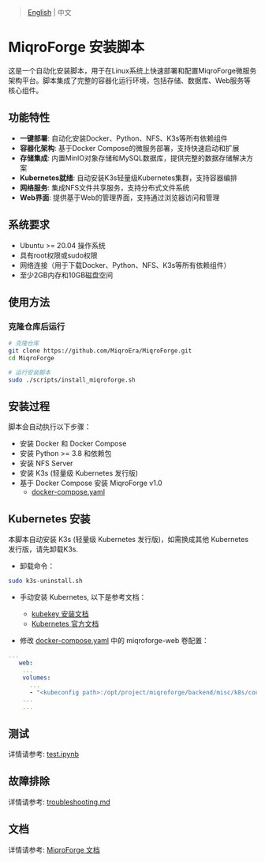 > [English](README.md) | 中文 

# MiqroForge 安装脚本

这是一个自动化安装脚本，用于在Linux系统上快速部署和配置MiqroForge微服务架构平台。脚本集成了完整的容器化运行环境，包括存储、数据库、Web服务等核心组件。

## 功能特性

- **一键部署**: 自动化安装Docker、Python、NFS、K3s等所有依赖组件
- **容器化架构**: 基于Docker Compose的微服务部署，支持快速启动和扩展
- **存储集成**: 内置MinIO对象存储和MySQL数据库，提供完整的数据存储解决方案
- **Kubernetes就绪**: 自动安装K3s轻量级Kubernetes集群，支持容器编排
- **网络服务**: 集成NFS文件共享服务，支持分布式文件系统
- **Web界面**: 提供基于Web的管理界面，支持通过浏览器访问和管理

## 系统要求

- Ubuntu >= 20.04 操作系统
- 具有root权限或sudo权限
- 网络连接（用于下载Docker、Python、NFS、K3s等所有依赖组件）
- 至少2GB内存和10GB磁盘空间

## 使用方法


### 克隆仓库后运行

```bash
# 克隆仓库
git clone https://github.com/MiqroEra/MiqroForge.git
cd MiqroForge

# 运行安装脚本
sudo ./scripts/install_miqroforge.sh
```

## 安装过程

脚本会自动执行以下步骤：
- 安装 Docker 和 Docker Compose
- 安装 Python >= 3.8 和依赖包
- 安装 NFS Server
- 安装 K3s (轻量级 Kubernetes 发行版)
- 基于 Docker Compose 安装 MiqroForge v1.0
    - [docker-compose.yaml](docker-compose.yaml)

## Kubernetes 安装

本脚本自动安装 K3s (轻量级 Kubernetes 发行版)，如需换成其他 Kubernetes 发行版，请先卸载K3s.
- 卸载命令：
```bash
sudo k3s-uninstall.sh
```

- 手动安装 Kubernetes, 以下是参考文档：
    - [kubekey 安装文档](https://github.com/kubesphere/kubekey/blob/master/README_zh-CN.md)
    - [Kubernetes 官方文档](https://kubernetes.io/zh/docs/setup/)

- 修改 [docker-compose.yaml](docker-compose.yaml) 中的 miqroforge-web 卷配置：
```yaml
... 
   web:
    ...
    volumes:
      ...
      - "<kubeconfig path>:/opt/project/miqroforge/backend/misc/k8s/config"
    ...
    ...
```
## 测试

详情请参考: [test.ipynb](tests/test_cases.ipynb)

## 故障排除
详情请参考: [troubleshooting.md](docs/troubleshooting_zh-CN.md)

## 文档
详情请参考: [MiqroForge 文档](https://miqroforge-docs.readthedocs.io/zh-cn/latest)